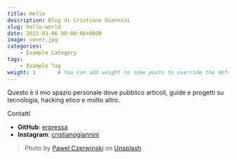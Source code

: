 ```yaml
---
title: Hello
description: Blog di Cristiano Giannini
slug: hello-world
date: 2022-03-06 00:00:00+0000
image: cover.jpg
categories:
    - Example Category
tags:
    - Example Tag
weight: 1       # You can add weight to some posts to override the default sorting (date descending)
---
```


Questo è il mio spazio personale dove pubblico articoli, guide e progetti su tecnologia, hacking etico e molto altro.


Contatti
- **GitHub**: [erpressa](https://github.com/erpressa)
- **Instagram**: [cristianogiannini](https://www.instagram.com/cristianogiannini)


> Photo by [Pawel Czerwinski](https://unsplash.com/@pawel_czerwinski) on [Unsplash](https://unsplash.com/)